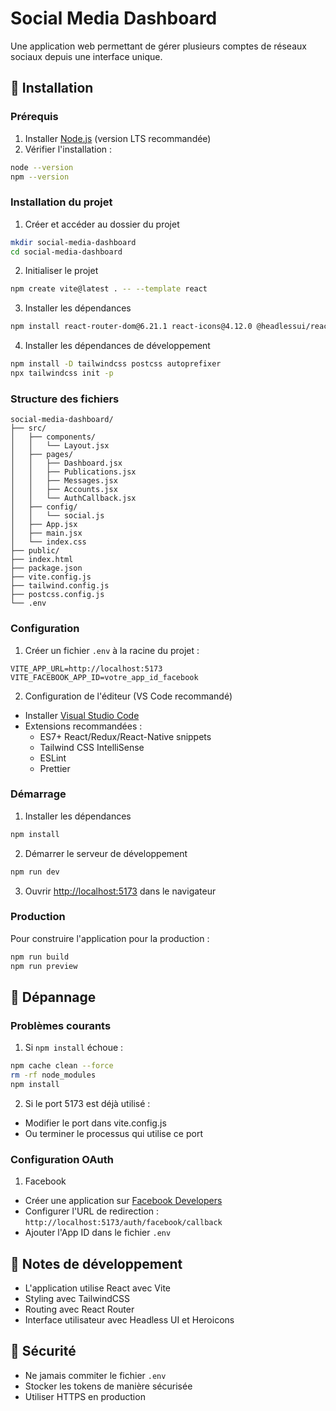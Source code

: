 # Social Media Dashboard

Une application web permettant de gérer plusieurs comptes de réseaux sociaux depuis une interface unique.

## 🚀 Installation

### Prérequis

1. Installer [Node.js](https://nodejs.org/) (version LTS recommandée)
2. Vérifier l'installation :
```bash
node --version
npm --version
```

### Installation du projet

1. Créer et accéder au dossier du projet
```bash
mkdir social-media-dashboard
cd social-media-dashboard
```

2. Initialiser le projet
```bash
npm create vite@latest . -- --template react
```

3. Installer les dépendances
```bash
npm install react-router-dom@6.21.1 react-icons@4.12.0 @headlessui/react@1.7.17 @heroicons/react@2.1.1
```

4. Installer les dépendances de développement
```bash
npm install -D tailwindcss postcss autoprefixer
npx tailwindcss init -p
```

### Structure des fichiers

```
social-media-dashboard/
├── src/
│   ├── components/
│   │   └── Layout.jsx
│   ├── pages/
│   │   ├── Dashboard.jsx
│   │   ├── Publications.jsx
│   │   ├── Messages.jsx
│   │   ├── Accounts.jsx
│   │   └── AuthCallback.jsx
│   ├── config/
│   │   └── social.js
│   ├── App.jsx
│   ├── main.jsx
│   └── index.css
├── public/
├── index.html
├── package.json
├── vite.config.js
├── tailwind.config.js
├── postcss.config.js
└── .env
```

### Configuration

1. Créer un fichier `.env` à la racine du projet :
```env
VITE_APP_URL=http://localhost:5173
VITE_FACEBOOK_APP_ID=votre_app_id_facebook
```

2. Configuration de l'éditeur (VS Code recommandé)
- Installer [Visual Studio Code](https://code.visualstudio.com/)
- Extensions recommandées :
  - ES7+ React/Redux/React-Native snippets
  - Tailwind CSS IntelliSense
  - ESLint
  - Prettier

### Démarrage

1. Installer les dépendances
```bash
npm install
```

2. Démarrer le serveur de développement
```bash
npm run dev
```

3. Ouvrir [http://localhost:5173](http://localhost:5173) dans le navigateur

### Production

Pour construire l'application pour la production :
```bash
npm run build
npm run preview
```

## 🔧 Dépannage

### Problèmes courants

1. Si `npm install` échoue :
```bash
npm cache clean --force
rm -rf node_modules
npm install
```

2. Si le port 5173 est déjà utilisé :
- Modifier le port dans vite.config.js
- Ou terminer le processus qui utilise ce port

### Configuration OAuth

1. Facebook
- Créer une application sur [Facebook Developers](https://developers.facebook.com)
- Configurer l'URL de redirection : `http://localhost:5173/auth/facebook/callback`
- Ajouter l'App ID dans le fichier `.env`

## 📝 Notes de développement

- L'application utilise React avec Vite
- Styling avec TailwindCSS
- Routing avec React Router
- Interface utilisateur avec Headless UI et Heroicons

## 🔐 Sécurité

- Ne jamais commiter le fichier `.env`
- Stocker les tokens de manière sécurisée
- Utiliser HTTPS en production
